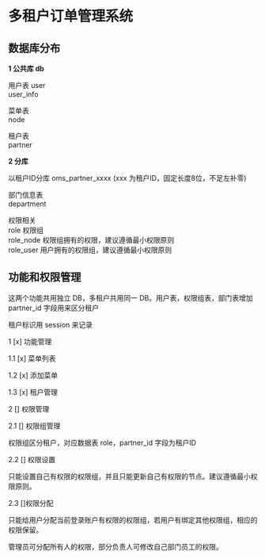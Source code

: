 # 多租户订单管理系统

## 数据库分布

**1 公共库 db** 

用户表 
user  
user_info  

菜单表  
node  

租户表  
partner  

**2 分库**

以租户ID分库 oms_partner_xxxx (xxx 为租户ID，固定长度8位，不足左补零)  

部门信息表  
department  

权限相关  
role 权限组  
role_node 权限组拥有的权限，建议遵循最小权限原则  
role_user 用户拥有的权限组，建议遵循最小权限原则  

## 功能和权限管理


这两个功能共用独立 DB，多租户共用同一 DB。用户表，权限组表，部门表增加 partner_id 字段用来区分租户

租户标识用 session 来记录

1 [x] 功能管理  

1.1 [x] 菜单列表  

1.2 [x] 添加菜单

1.3 [x] 租户管理

2 [] 权限管理  

2.1 [] 权限组管理  

权限组区分租户，对应数据表 role，partner_id 字段为租户ID

2.2 [] 权限设置

只能设置自己有权限的权限组，并且只能更新自己有权限的节点。建议遵循最小权限原则。

2.3 []权限分配

只能给用户分配当前登录账户有权限的权限组，若用户有绑定其他权限组，相应的权限保留。

管理员可分配所有人的权限，部分负责人可修改自己部门员工的权限。  


